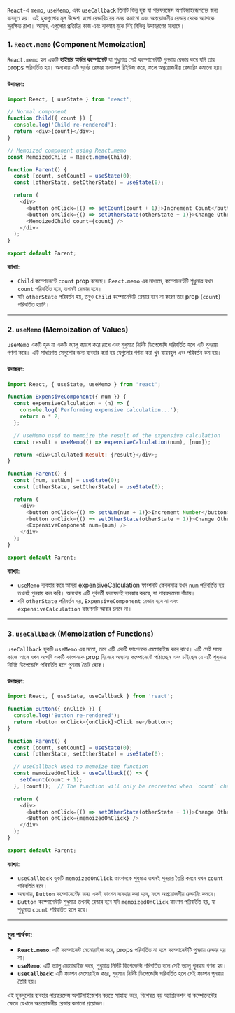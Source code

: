 `React`-এ `memo`, `useMemo`, এবং `useCallback` তিনটি ভিন্ন হুক যা পারফরমেন্স অপটিমাইজেশনের জন্য ব্যবহৃত হয়। এই হুকগুলোর মূল উদ্দেশ্য হলো রেন্ডারিংয়ের সময় কমানো এবং অপ্রয়োজনীয় রেন্ডার থেকে অ্যাপকে সুরক্ষিত রাখা। আসুন, এগুলোর প্রতিটির কাজ এবং ব্যবহার বুঝে নিই বিভিন্ন উদাহরণের মাধ্যমে।

### 1. **`React.memo`** (Component Memoization)
`React.memo` হল একটি **হাইয়ার অর্ডার কম্পোনেন্ট** যা শুধুমাত্র সেই কম্পোনেন্টটি পুনরায় রেন্ডার করে যদি তার props পরিবর্তিত হয়। অন্যথায় এটি পূর্বের রেন্ডার ফলাফল রিইউজ করে, ফলে অপ্রয়োজনীয় রেন্ডারিং কমানো হয়।

#### উদাহরণ:
```javascript
import React, { useState } from 'react';

// Normal component
function Child({ count }) {
  console.log('Child re-rendered');
  return <div>{count}</div>;
}

// Memoized component using React.memo
const MemoizedChild = React.memo(Child);

function Parent() {
  const [count, setCount] = useState(0);
  const [otherState, setOtherState] = useState(0);

  return (
    <div>
      <button onClick={() => setCount(count + 1)}>Increment Count</button>
      <button onClick={() => setOtherState(otherState + 1)}>Change Other State</button>
      <MemoizedChild count={count} />
    </div>
  );
}

export default Parent;
```

**ব্যাখ্যা**:
- `Child` কম্পোনেন্টে `count` prop রয়েছে। `React.memo` এর মাধ্যমে, কম্পোনেন্টটি শুধুমাত্র যখন `count` পরিবর্তিত হবে, তখনই রেন্ডার হবে।
- যদি `otherState` পরিবর্তন হয়, তবুও `Child` কম্পোনেন্টটি রেন্ডার হবে না কারণ তার prop (`count`) পরিবর্তিত হয়নি।

---

### 2. **`useMemo`** (Memoization of Values)
`useMemo` একটি হুক যা একটি ভ্যালু ক্যাশে করে রাখে এবং শুধুমাত্র নির্দিষ্ট ডিপেন্ডেন্সি পরিবর্তিত হলে এটি পুনরায় গণনা করে। এটি সাধারণত সেগুলোর জন্য ব্যবহার করা হয় যেগুলোর গণনা করা খুব ব্যয়বহুল এবং পরিবর্তন কম হয়।

#### উদাহরণ:
```javascript
import React, { useState, useMemo } from 'react';

function ExpensiveComponent({ num }) {
  const expensiveCalculation = (n) => {
    console.log('Performing expensive calculation...');
    return n * 2;
  };

  // useMemo used to memoize the result of the expensive calculation
  const result = useMemo(() => expensiveCalculation(num), [num]);

  return <div>Calculated Result: {result}</div>;
}

function Parent() {
  const [num, setNum] = useState(0);
  const [otherState, setOtherState] = useState(0);

  return (
    <div>
      <button onClick={() => setNum(num + 1)}>Increment Number</button>
      <button onClick={() => setOtherState(otherState + 1)}>Change Other State</button>
      <ExpensiveComponent num={num} />
    </div>
  );
}

export default Parent;
```

**ব্যাখ্যা**:
- `useMemo` ব্যবহার করে আমরা expensiveCalculation ফাংশনটি কেবলমাত্র যখন `num` পরিবর্তিত হয় তখনই পুনরায় কল করি। অন্যথায় এটি পূর্ববর্তী ফলাফলই ব্যবহার করবে, যা পারফরমেন্স বাঁচায়।
- যদি `otherState` পরিবর্তন হয়, `ExpensiveComponent` রেন্ডার হবে না এবং `expensiveCalculation` ফাংশনটি আবার চলবে না।

---

### 3. **`useCallback`** (Memoization of Functions)
`useCallback` হুকটি `useMemo` এর মতো, তবে এটি একটি ফাংশনকে মেমোরাইজ করে রাখে। এটি সেই সময় কাজে আসে যখন আপনি একটি ফাংশনকে prop হিসেবে অন্যান্য কম্পোনেন্টে পাঠাচ্ছেন এবং চাইছেন যে এটি শুধুমাত্র নির্দিষ্ট ডিপেন্ডেন্সি পরিবর্তিত হলে পুনরায় তৈরি হোক।

#### উদাহরণ:
```javascript
import React, { useState, useCallback } from 'react';

function Button({ onClick }) {
  console.log('Button re-rendered');
  return <button onClick={onClick}>Click me</button>;
}

function Parent() {
  const [count, setCount] = useState(0);
  const [otherState, setOtherState] = useState(0);

  // useCallback used to memoize the function
  const memoizedOnClick = useCallback(() => {
    setCount(count + 1);
  }, [count]);  // The function will only be recreated when `count` changes

  return (
    <div>
      <button onClick={() => setOtherState(otherState + 1)}>Change Other State</button>
      <Button onClick={memoizedOnClick} />
    </div>
  );
}

export default Parent;
```

**ব্যাখ্যা**:
- `useCallback` হুকটি `memoizedOnClick` ফাংশনকে শুধুমাত্র তখনই পুনরায় তৈরি করবে যখন `count` পরিবর্তিত হবে।
- অন্যথায়, `Button` কম্পোনেন্টের জন্য একই ফাংশন ব্যবহার করা হবে, ফলে অপ্রয়োজনীয় রেন্ডারিং কমবে। 
- `Button` কম্পোনেন্টটি শুধুমাত্র তখনই রেন্ডার হবে যদি `memoizedOnClick` ফাংশন পরিবর্তিত হয়, যা শুধুমাত্র `count` পরিবর্তিত হলে হবে।

---

### **মুল পার্থক্য:**

- **`React.memo`**: এটি কম্পোনেন্ট মেমোরাইজ করে, props পরিবর্তিত না হলে কম্পোনেন্টটি পুনরায় রেন্ডার হয় না।
- **`useMemo`**: এটি ভ্যালু মেমোরাইজ করে, শুধুমাত্র নির্দিষ্ট ডিপেন্ডেন্সি পরিবর্তিত হলে সেই ভ্যালু পুনরায় গণনা হয়।
- **`useCallback`**: এটি ফাংশন মেমোরাইজ করে, শুধুমাত্র নির্দিষ্ট ডিপেন্ডেন্সি পরিবর্তিত হলে সেই ফাংশন পুনরায় তৈরি হয়।

এই হুকগুলোর ব্যবহার পারফরমেন্স অপটিমাইজেশন করতে সাহায্য করে, বিশেষত বড় অ্যাপ্লিকেশন বা কম্পোনেন্টের ক্ষেত্রে যেখানে অপ্রয়োজনীয় রেন্ডার কমানো প্রয়োজন।